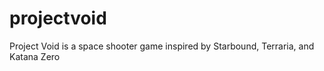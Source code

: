 # projectvoid
Project Void is a space shooter game inspired by Starbound, Terraria, and Katana Zero

